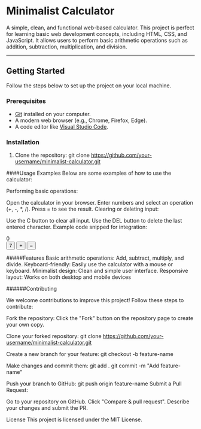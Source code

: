 # Minimalist Calculator

A simple, clean, and functional web-based calculator. This project is perfect for learning basic web development concepts, including HTML, CSS, and JavaScript. It allows users to perform basic arithmetic operations such as addition, subtraction, multiplication, and division.

---

## Getting Started

Follow the steps below to set up the project on your local machine.

### Prerequisites
- [Git](https://git-scm.com/) installed on your computer.
- A modern web browser (e.g., Chrome, Firefox, Edge).
- A code editor like [Visual Studio Code](https://code.visualstudio.com/).

### Installation
1. Clone the repository:
   git clone https://github.com/your-username/minimalist-calculator.git

####Usage Examples
Below are some examples of how to use the calculator:

Performing basic operations:

Open the calculator in your browser.
Enter numbers and select an operation (+, -, *, /).
Press = to see the result.
Clearing or deleting input:

Use the C button to clear all input.
Use the DEL button to delete the last entered character.
Example code snipped for integration: 
<div class="calculator">
  <div class="display" id="display">0</div>
  <button class="btn" data-action="7">7</button>
  <button class="btn" data-action="add">+</button>
  <button class="btn" data-action="equals">=</button>
</div>

#####Features
Basic arithmetic operations: Add, subtract, multiply, and divide.
Keyboard-friendly: Easily use the calculator with a mouse or keyboard.
Minimalist design: Clean and simple user interface.
Responsive layout: Works on both desktop and mobile devices

######Contributing

We welcome contributions to improve this project! Follow these steps to contribute:

Fork the repository:
Click the "Fork" button on the repository page to create your own copy.

Clone your forked repository:
git clone https://github.com/your-username/minimalist-calculator.git

Create a new branch for your feature:
git checkout -b feature-name

Make changes and commit them:
git add .
git commit -m "Add feature-name"

Push your branch to GitHub:
git push origin feature-name
Submit a Pull Request:

Go to your repository on GitHub.
Click "Compare & pull request".
Describe your changes and submit the PR.

License
This project is licensed under the MIT License.
